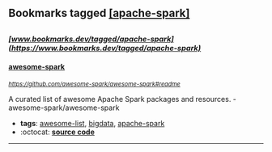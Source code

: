 ## Bookmarks tagged [[apache-spark]](https://www.bookmarks.dev?q=[apache-spark])

_<sup><sup>[www.bookmarks.dev/tagged/apache-spark](https://www.bookmarks.dev/tagged/apache-spark)</sup></sup>_
---
#### [awesome-spark](https://github.com/awesome-spark/awesome-spark#readme)
_<sup>https://github.com/awesome-spark/awesome-spark#readme</sup>_

A curated list of awesome Apache Spark packages and resources. - awesome-spark/awesome-spark
* **tags**: [awesome-list](../tagged/awesome-list.md), [bigdata](../tagged/bigdata.md), [apache-spark](../tagged/apache-spark.md)
* :octocat: **[source code](https://github.com/awesome-spark/awesome-spark#readme)**
---
